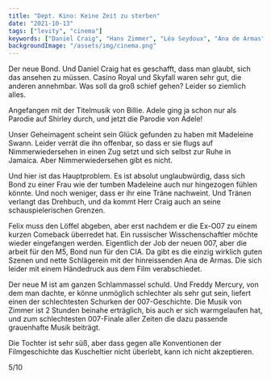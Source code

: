 ```yaml
---
title: "Dept. Kino: Keine Zeit zu sterben"
date: "2021-10-13"
tags: ["levity", "cinema"]
keywords: ["Daniel Craig", "Hans Zimmer", "Léa Seydoux", "Ana de Armas", "Rami Malek", "Jeffrey Wright"]
backgroundImage: "/assets/img/cinema.png"
---
```

<!-- Excerpt Start -->
Der neue Bond. Und Daniel Craig hat es geschafft, dass man glaubt, sich das ansehen zu müssen. Casino Royal und Skyfall waren sehr gut, die anderen annehmbar. Was soll da groß schief gehen? Leider so ziemlich alles.

Angefangen mit der Titelmusik von Billie. Adele ging ja schon nur als Parodie auf Shirley durch, und jetzt die Parodie von Adele!

Unser Geheimagent scheint sein Glück gefunden zu haben mit Madeleine Swann. Leider verrät die ihn offenbar, so dass er sie flugs auf Nimmerwiedersehen in einen Zug setzt und sich selbst zur Ruhe in Jamaica. Aber Nimmerwiedersehen gibt es nicht.

Und hier ist das Hauptproblem. Es ist absolut unglaubwürdig, dass sich Bond zu einer Frau wie der tumben Madeleine auch nur hingezogen fühlen könnte. Und noch weniger, dass er ihr eine Träne nachweint. Und Tränen verlangt das Drehbuch, und da kommt Herr Craig auch an seine schauspielerischen Grenzen.

Felix muss den Löffel abgeben, aber erst nachdem er die Ex-O07 zu einem kurzen Comeback überredet hat. Ein russischer Wisschenschaftler möchte wieder eingefangen werden. Eigentlich der Job der neuen 007, aber die arbeit für den M5, Bond nun für den CIA. Da gibt es die einzig wirklich guten Szenen und nette Schlägerein mit der hinreissenden Ana de Armas. Die sich leider mit einem Händedruck aus dem Film verabschiedet.

Der neue M ist am ganzen Schlammassel schuld. Und Freddy Mercury, von dem man dachte, er könne unmöglich schlechter als sehr gut sein, liefert einen der schlechtesten Schurken der 007-Geschichte. Die Musik von Zimmer ist 2 Stunden beinahe erträglich, bis auch er sich warmgelaufen hat, und zum schlechtesten 007-Finale aller Zeiten die dazu passende grauenhafte Musik beiträgt.

Die Tochter ist sehr süß, aber dass gegen alle Konventionen der Filmgeschichte das Kuscheltier nicht überlebt, kann ich nicht akzeptieren.

5/10